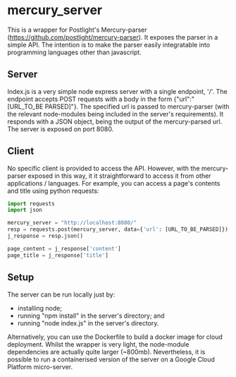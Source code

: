 # mercury_server

This is a wrapper for Postlight's Mercury-parser (https://github.com/postlight/mercury-parser). It exposes the parser in a simple API. The intention is to make the parser easily integratable into programming languages other than javascript. 

## Server

Index.js is a very simple node express server with a single endpoint, '/'. The endpoint accepts POST requests with a body in the form {"url":"[URL_TO_BE PARSED]"}. The specified url is passed to mercury-parser (with the relevant node-modules being included in the server's requirements). It responds with a JSON object, being the output of the mercury-parsed url. The server is exposed on port 8080.

## Client

No specific client is provided to access the API. However, with the mercury-parser exposed in this way, it it straightforward to access it from other applications / languages. For example, you can access a page's contents and title using python requests:

```python
import requests
import json

mercury_server = "http://localhost:8080/"
resp = requests.post(mercury_server, data={'url': [URL_TO_BE_PARSED]})
j_response = resp.json()

page_content = j_response['content']
page_title = j_response['title']
```

## Setup

The server can be run locally just by:

* installing node;
* running "npm install" in the server's directory; and
* running "node index.js" in the server's directory. 

Alternatively, you can use the Dockerfile to build a docker image for cloud deployment. Whilst the wrapper is very light, the node-module dependencies are actually quite larger (~800mb). Nevertheless, it is possible to run a containerised version of the server on a Google Cloud Platform micro-server.
